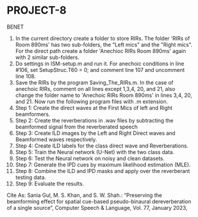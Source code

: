 # PROJECT-8
BENET

1) In the current directory create a folder to store RIRs. The folder 'RIRs of Room 890ms' has two sub-folders, the "Left mics" and the "Right mics". For the direct path create a folder 'Anechioc RIRs Room 890ms' again with 2 similar sub-folders.
2) Do settings in ISM-setup.m and run it. For anechoic conditions in line #106, set SetupStruc.T60 = 0;  and comment line 107 and uncomment line 108.
3) Save the RIRs by the program Saving_The_RIRs.m. In the case of anechoic RIRs, comment on all lines except 1,3,4, 20, and 21, also change the folder name to 'Anechoic RIRs Room 890ms' in lines 3,4, 20, and 21. Now run the following program files with .m extension.
4) Step 1: Create the direct waves at the First Mics of left and Right beamformers.
5) Step 2: Create the reverberations in .wav files by subtracting the beamformed signal from the reverberated speech
6) Step 3: Create ILD images by the Left and Right Direct waves and Beamformed waves respectively.
7) Step 4: Create ILD labels for the class direct wave and Reverberations.
8) Step 5: Train the Neural network (U-Net) with the two class data.
9) Step 6: Test the Neural network on noisy and clean datasets.
10) Step 7: Generate the IPD cues by maximum likelihood estimation (MLE).
11) Step 8: Combine the ILD and IPD masks and apply over the reverberant testing data.
12) Step 9: Evaluate the results.

 Cite As: 	Sania Gul, M. S. Khan, and S. W. Shah.: “Preserving the beamforming effect for spatial cue-based pseudo-binaural dereverberation of a single source”, Computer Speech & Language, Vol. 77, January 2023, 
